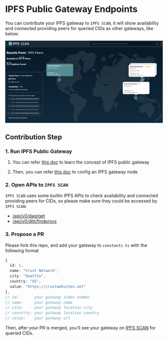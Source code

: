 # IPFS Public Gateway Endpoints

You can contribute your IPFS gateway to `IPFS SCAN`, it will show availability and connected providing peers for queried CIDs as other gateways, like below:

![gw list](./images/gw-list.png)

## Contribution Step

### 1. Run IPFS Public Gateway

1. You can refer [this doc](https://docs.ipfs.io/concepts/ipfs-gateway/#gateway-types) to learn the concept of IPFS public gateway

2. Then, you can refer [this doc](https://docs.ipfs.io/how-to/configure-node/#gateway) to config an IPFS gateway node


### 2. Open APIs to `IPFS SCAN`

`IPFS SCAN` uses some builtin IPFS APIs to check availability and connected providing peers for CIDs, so please make sure they could be accessed by `IPFS SCAN`:

- [/api/v0/dag/get](https://docs.ipfs.io/reference/http/api/#api-v0-dag-get)
- [/api/v0/dht/findprovs](https://docs.ipfs.io/reference/http/api/#api-v0-dht-findprovs)


### 3. Propose a PR

Please fork this repo, and add your gateway to `constants.ts` with the following format

```typescript
{
  id: 1,
  name: "Crust Network",
  city: "Seattle",
  country: "US",
  value: "https://crustwebsites.net"
},
// id:       your gateway index number
// name:     your gateway name
// city:     your gateway location city
// counttry: your gateway location country
// value:    your gateway url
```

Then, after your PR is merged, you'll see your gateway on [IPFS SCAN](https://ipfsscan.crustapps.net) for queried CIDs.
